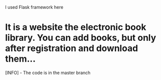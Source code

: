 I used Flask framework here
# It is a website the electronic book library. You can add books, but only after registration and download them... 

[INFO] - The code is in the master branch
